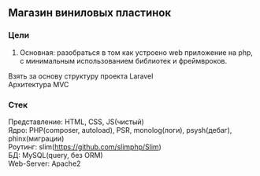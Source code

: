## Магазин виниловых пластинок

### Цели
1) Основная: разобраться в том как устроено web приложение на php, с минимальным использованием библиотек и фреймвроков.

Взять за основу структуру проекта Laravel<br/>
Архитектура MVC<br/>

### Стек 
Представление: HTML, CSS, JS(чистый)<br/>
Ядро: PHP(composer, autoload), PSR, monolog(логи), psysh(дебаг), phinx(миграции)<br/>
Роутинг: slim(https://github.com/slimphp/Slim)<br/>
БД: MySQL(query, без ORM)<br/>
Web-Server: Apache2<br/>
